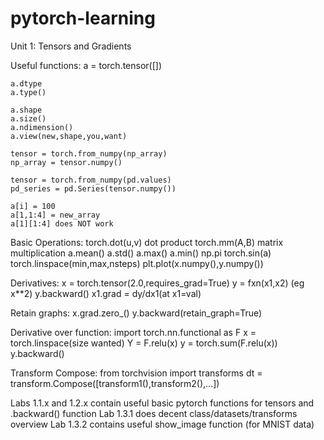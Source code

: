# pytorch-learning

Unit 1: Tensors and Gradients
  
  Useful functions:
    a = torch.tensor([])
    
    a.dtype
    a.type()
    
    a.shape
    a.size()
    a.ndimension()
    a.view(new,shape,you,want)
    
    tensor = torch.from_numpy(np_array)
    np_array = tensor.numpy()
    
    tensor = torch.from_numpy(pd.values)
    pd_series = pd.Series(tensor.numpy())
    
    a[i] = 100
    a[1,1:4] = new_array
    a[1][1:4] does NOT work
    
  Basic Operations:
    torch.dot(u,v) dot product
    torch.mm(A,B) matrix multiplication
    a.mean()
    a.std()
    a.max()
    a.min()
    np.pi
    torch.sin(a)
    torch.linspace(min,max,nsteps)
    plt.plot(x.numpy(),y.numpy())
    
  Derivatives:
    x = torch.tensor(2.0,requires_grad=True)
    y = fxn(x1,x2) (eg x\**2)
    y.backward()
    x1.grad = dy/dx1(at x1=val)
    
  Retain graphs:
    x.grad.zero_()
    y.backward(retain_graph=True)
      
  Derivative over function:
    import torch.nn.functional as F
    x = torch.linspace(size wanted)
    Y = F.relu(x)
    y = torch.sum(F.relu(x))
    y.backward()
      
   Transform Compose:
    from torchvision import transforms
    dt = transform.Compose([transform1(),transform2(),...])
    
    
  Labs 1.1.x and 1.2.x contain useful basic pytorch functions for tensors and .backward() function
  Lab 1.3.1 does decent class/datasets/transforms overview
  Lab 1.3.2 contains useful show_image function (for MNIST data)
